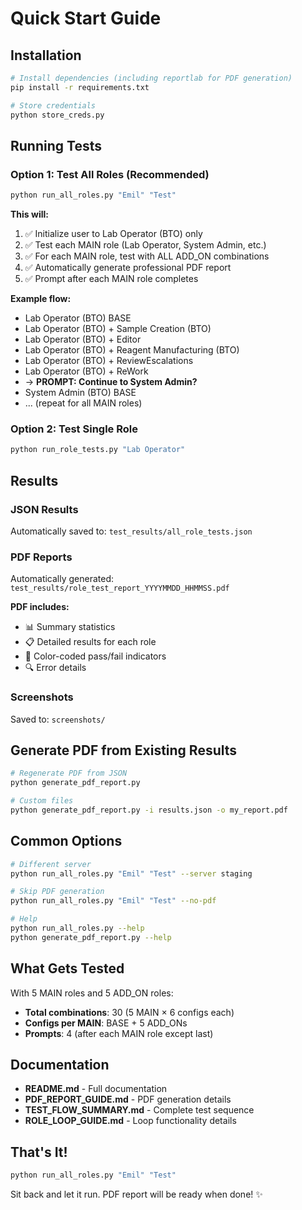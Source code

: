 # Quick Start Guide

## Installation

```bash
# Install dependencies (including reportlab for PDF generation)
pip install -r requirements.txt

# Store credentials
python store_creds.py
```

## Running Tests

### Option 1: Test All Roles (Recommended)

```bash
python run_all_roles.py "Emil" "Test"
```

**This will:**
1. ✅ Initialize user to Lab Operator (BTO) only
2. ✅ Test each MAIN role (Lab Operator, System Admin, etc.)
3. ✅ For each MAIN role, test with ALL ADD_ON combinations
4. ✅ Automatically generate professional PDF report
5. ✅ Prompt after each MAIN role completes

**Example flow:**
- Lab Operator (BTO) BASE
- Lab Operator (BTO) + Sample Creation (BTO)
- Lab Operator (BTO) + Editor
- Lab Operator (BTO) + Reagent Manufacturing (BTO)
- Lab Operator (BTO) + ReviewEscalations
- Lab Operator (BTO) + ReWork
- → **PROMPT: Continue to System Admin?**
- System Admin (BTO) BASE
- ... (repeat for all MAIN roles)

### Option 2: Test Single Role

```bash
python run_role_tests.py "Lab Operator"
```

## Results

### JSON Results
Automatically saved to: `test_results/all_role_tests.json`

### PDF Reports
Automatically generated: `test_results/role_test_report_YYYYMMDD_HHMMSS.pdf`

**PDF includes:**
- 📊 Summary statistics
- 📋 Detailed results for each role
- 🎨 Color-coded pass/fail indicators
- 🔍 Error details

### Screenshots
Saved to: `screenshots/`

## Generate PDF from Existing Results

```bash
# Regenerate PDF from JSON
python generate_pdf_report.py

# Custom files
python generate_pdf_report.py -i results.json -o my_report.pdf
```

## Common Options

```bash
# Different server
python run_all_roles.py "Emil" "Test" --server staging

# Skip PDF generation
python run_all_roles.py "Emil" "Test" --no-pdf

# Help
python run_all_roles.py --help
python generate_pdf_report.py --help
```

## What Gets Tested

With 5 MAIN roles and 5 ADD_ON roles:
- **Total combinations**: 30 (5 MAIN × 6 configs each)
- **Configs per MAIN**: BASE + 5 ADD_ONs
- **Prompts**: 4 (after each MAIN role except last)

## Documentation

- **README.md** - Full documentation
- **PDF_REPORT_GUIDE.md** - PDF generation details
- **TEST_FLOW_SUMMARY.md** - Complete test sequence
- **ROLE_LOOP_GUIDE.md** - Loop functionality details

## That's It!

```bash
python run_all_roles.py "Emil" "Test"
```

Sit back and let it run. PDF report will be ready when done! ✨

